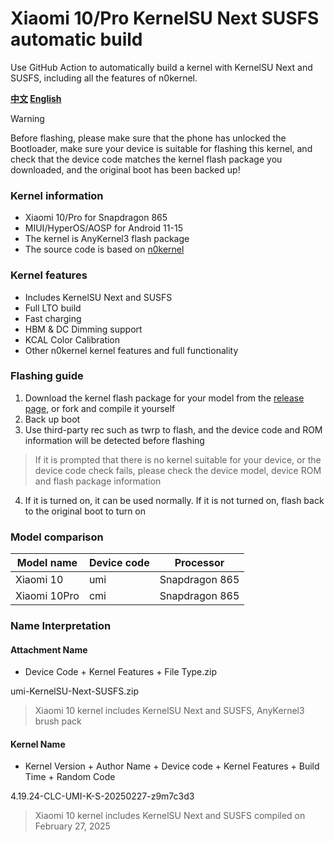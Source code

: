 # Xiaomi 10/Pro KernelSU Next SUSFS automatic build
Use GitHub Action to automatically build a kernel with KernelSU Next and SUSFS, including all the features of n0kernel.

**[中文](README.md) [English](README_EN.md)**

> [!WARNING]
> Before flashing, please make sure that the phone has unlocked the Bootloader, make sure your device is suitable for flashing this kernel, and check that the device code matches the kernel flash package you downloaded, and the original boot has been backed up!

### Kernel information
- Xiaomi 10/Pro for Snapdragon 865
- MIUI/HyperOS/AOSP for Android 11-15
- The kernel is AnyKernel3 flash package
- The source code is based on [n0kernel](https://github.com/jhchong94/kernel_xiaomi_sm8250_n0kernel)

### Kernel features
- Includes KernelSU Next and SUSFS
- Full LTO build
- Fast charging
- HBM & DC Dimming support
- KCAL Color Calibration
- Other n0kernel kernel features and full functionality

### Flashing guide
1. Download the kernel flash package for your model from the [release page](https://github.com/clcwpwqi/xiaomi10-kernelsu-susfs-kernel-build/releases), or fork and compile it yourself
2. Back up boot
3. Use third-party rec such as twrp to flash, and the device code and ROM information will be detected before flashing
> If it is prompted that there is no kernel suitable for your device, or the device code check fails, please check the device model, device ROM and flash package information
4. If it is turned on, it can be used normally. If it is not turned on, flash back to the original boot to turn on

### Model comparison
| Model name | Device code | Processor |
| ------------- | ------------- | ------------- |
| Xiaomi 10 | umi | Snapdragon 865 |
| Xiaomi 10Pro | cmi | Snapdragon 865 |

### Name Interpretation
#### Attachment Name
- Device Code + Kernel Features + File Type.zip

umi-KernelSU-Next-SUSFS.zip
> Xiaomi 10 kernel includes KernelSU Next and SUSFS, AnyKernel3 brush pack
#### Kernel Name
- Kernel Version + Author Name + Device code + Kernel Features + Build Time + Random Code

4.19.24-CLC-UMI-K-S-20250227-z9m7c3d3
> Xiaomi 10 kernel includes KernelSU Next and SUSFS compiled on February 27, 2025
>

